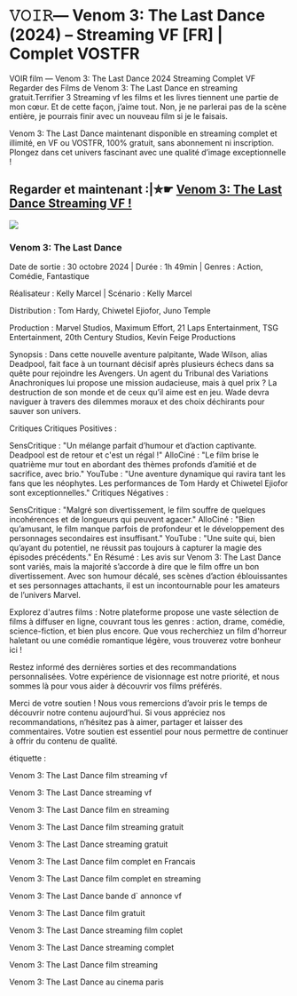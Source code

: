 # 𝚅𝙾𝙸𝚁— Venom 3: The Last Dance (2024) – Streaming VF [FR] | Complet VOSTFR

VOIR film — Venom 3: The Last Dance 2024 Streaming Complet VF Regarder des Films de Venom 3: The Last Dance en streaming gratuit.Terrifier 3 Streaming vf les films et les livres tiennent une partie de mon cœur. Et de cette façon, j’aime tout. Non, je ne parlerai pas de la scène entière, je pourrais finir avec un nouveau film si je le faisais.

Venom 3: The Last Dance maintenant disponible en streaming complet et illimité, en VF ou VOSTFR, 100% gratuit, sans abonnement ni inscription. Plongez dans cet univers fascinant avec une qualité d’image exceptionnelle !

## Regarder et maintenant :|✮☛ [Venom 3: The Last Dance Streaming VF !](https://tinyurl.com/3c25z3tm)

<a href='https://tinyurl.com/3c25z3tm' title='JOUER MAINTENANT'><img src='https://i.imgur.com/jhNGoEt.gif' /></a>

### Venom 3: The Last Dance

Date de sortie : 30 octobre 2024 | Durée : 1h 49min | Genres : Action, Comédie, Fantastique

Réalisateur : Kelly Marcel | Scénario : Kelly Marcel

Distribution : Tom Hardy, Chiwetel Ejiofor, Juno Temple

Production : Marvel Studios, Maximum Effort, 21 Laps Entertainment, TSG Entertainment, 20th Century Studios, Kevin Feige Productions

Synopsis :
Dans cette nouvelle aventure palpitante, Wade Wilson, alias Deadpool, fait face à un tournant décisif après plusieurs échecs dans sa quête pour rejoindre les Avengers. Un agent du Tribunal des Variations Anachroniques lui propose une mission audacieuse, mais à quel prix ? La destruction de son monde et de ceux qu’il aime est en jeu. Wade devra naviguer à travers des dilemmes moraux et des choix déchirants pour sauver son univers.

Critiques
Critiques Positives :

SensCritique : "Un mélange parfait d’humour et d’action captivante. Deadpool est de retour et c'est un régal !"
AlloCiné : "Le film brise le quatrième mur tout en abordant des thèmes profonds d’amitié et de sacrifice, avec brio."
YouTube : "Une aventure dynamique qui ravira tant les fans que les néophytes. Les performances de Tom Hardy et Chiwetel Ejiofor sont exceptionnelles."
Critiques Négatives :

SensCritique : "Malgré son divertissement, le film souffre de quelques incohérences et de longueurs qui peuvent agacer."
AlloCiné : "Bien qu’amusant, le film manque parfois de profondeur et le développement des personnages secondaires est insuffisant."
YouTube : "Une suite qui, bien qu’ayant du potentiel, ne réussit pas toujours à capturer la magie des épisodes précédents."
En Résumé :
Les avis sur Venom 3: The Last Dance sont variés, mais la majorité s’accorde à dire que le film offre un bon divertissement. Avec son humour décalé, ses scènes d’action éblouissantes et ses personnages attachants, il est un incontournable pour les amateurs de l’univers Marvel.

Explorez d'autres films :
Notre plateforme propose une vaste sélection de films à diffuser en ligne, couvrant tous les genres : action, drame, comédie, science-fiction, et bien plus encore. Que vous recherchiez un film d'horreur haletant ou une comédie romantique légère, vous trouverez votre bonheur ici !

Restez informé des dernières sorties et des recommandations personnalisées. Votre expérience de visionnage est notre priorité, et nous sommes là pour vous aider à découvrir vos films préférés.

Merci de votre soutien !
Nous vous remercions d’avoir pris le temps de découvrir notre contenu aujourd’hui. Si vous appréciez nos recommandations, n’hésitez pas à aimer, partager et laisser des commentaires. Votre soutien est essentiel pour nous permettre de continuer à offrir du contenu de qualité.

étiquette :

Venom 3: The Last Dance film streaming vf

Venom 3: The Last Dance streaming vf

Venom 3: The Last Dance film en streaming

Venom 3: The Last Dance film streaming gratuit

Venom 3: The Last Dance streaming gratuit

Venom 3: The Last Dance film complet en Francais

Venom 3: The Last Dance film complet en streaming

Venom 3: The Last Dance bande d` annonce vf

Venom 3: The Last Dance film gratuit

Venom 3: The Last Dance streaming film coplet

Venom 3: The Last Dance streaming complet

Venom 3: The Last Dance film streaming

Venom 3: The Last Dance au cinema paris
